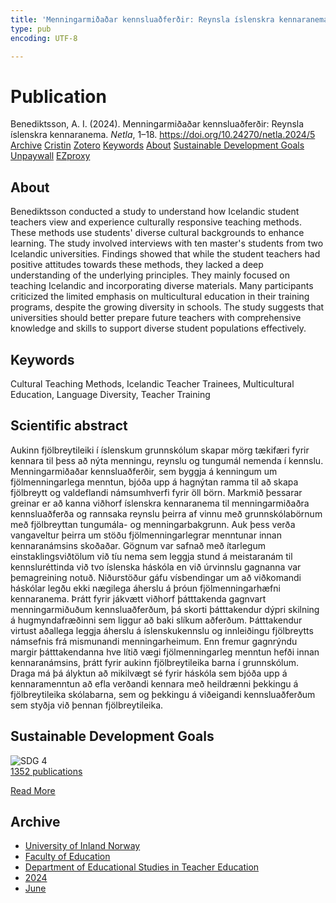 ```yaml
---
title: 'Menningarmiðaðar kennsluaðferðir: Reynsla íslenskra kennaranema'
type: pub
encoding: UTF-8

---
```

<h1>Publication</h1>
<article id="csl-bib-container-C8YXU5BX" class="csl-bib-container">
  <div class="csl-bib-body"> <div class="csl-entry">Benediktsson, A. I. (2024). Menningarmiðaðar kennsluaðferðir: Reynsla íslenskra kennaranema. <i>Netla</i>, 1–18. <a href="https://doi.org/10.24270/netla.2024/5">https://doi.org/10.24270/netla.2024/5</a></div> </div>
  <div class="csl-bib-buttons">
    <a href="#taxonomy-article-C8YXU5BX" alt="archive" class="csl-bib-button">Archive</a>
    <a href="https://app.cristin.no/results/show.jsf?id=2274169" alt="Cristin" class="csl-bib-button">Cristin</a>
    <a href="http://zotero.org/groups/5881554/items/C8YXU5BX" alt="Zotero" class="csl-bib-button">Zotero</a>
    <a href="#keywords-article-C8YXU5BX" alt="keywords" class="csl-bib-button">Keywords</a>
    <a href="#about-article-C8YXU5BX" alt="about_pub" class="csl-bib-button">About</a>
    <a href="#sdg-article-C8YXU5BX" alt="sdg" class="csl-bib-button">Sustainable Development Goals</a>
    <a href="https://doi.org/10.24270/netla.2024/5" alt="Unpaywall" class="csl-bib-button">Unpaywall</a>
    <a href="https://doi.org/10.24270/netla.2024/5" alt="EZproxy" class="csl-bib-button">EZproxy</a>
  </div>
  <div id="csl-bib-meta-container-C8YXU5BX"></div>
</article>
<div id="csl-bib-meta-C8YXU5BX" class="csl-bib-meta">
  <article id="about-article-C8YXU5BX" class="about_pub-article">
    <h1>About</h1>
    Benediktsson conducted a study to understand how Icelandic student teachers view and experience culturally responsive teaching methods. These methods use students' diverse cultural backgrounds to enhance learning. The study involved interviews with ten master's students from two Icelandic universities. Findings showed that while the student teachers had positive attitudes towards these methods, they lacked a deep understanding of the underlying principles. They mainly focused on teaching Icelandic and incorporating diverse materials. Many participants criticized the limited emphasis on multicultural education in their training programs, despite the growing diversity in schools. The study suggests that universities should better prepare future teachers with comprehensive knowledge and skills to support diverse student populations effectively.
  </article>
  <article id="keywords-article-C8YXU5BX" class="keywords-article">
    <h1>Keywords</h1>
    Cultural Teaching Methods, Icelandic Teacher Trainees, Multicultural Education, Language Diversity, Teacher Training
  </article>
  <article id="abstract-article-C8YXU5BX" class="abstract-article">
    <h1>Scientific abstract</h1>
    Aukinn fjölbreytileiki í íslenskum grunnskólum skapar mörg tækifæri fyrir kennara til þess að nýta menningu, reynslu og tungumál nemenda í kennslu. Menningarmiðaðar kennsluaðferðir, sem byggja á kenningum um fjölmenningarlega menntun, bjóða upp á hagnýtan ramma til að skapa fjölbreytt og valdeflandi námsumhverfi fyrir öll börn. Markmið þessarar greinar er að kanna viðhorf íslenskra kennaranema til menningarmiðaðra kennsluaðferða og rannsaka reynslu þeirra af vinnu með grunnskólabörnum með fjölbreyttan tungumála- og menningarbakgrunn. Auk þess verða vangaveltur þeirra um stöðu fjölmenningarlegrar menntunar innan kennaranámsins skoðaðar. Gögnum var safnað með ítarlegum einstaklingsviðtölum við tíu nema sem leggja stund á meistaranám til kennsluréttinda við tvo íslenska háskóla en við úrvinnslu gagnanna var þemagreining notuð. Niðurstöður gáfu vísbendingar um að viðkomandi háskólar legðu ekki nægilega áherslu á þróun fjölmenningarhæfni kennaranema. Þrátt fyrir jákvætt viðhorf þátttakenda gagnvart menningarmiðuðum kennsluaðferðum, þá skorti þátttakendur dýpri skilning á hugmyndafræðinni sem liggur að baki slíkum aðferðum. Þátttakendur virtust aðallega leggja áherslu á íslenskukennslu og innleiðingu fjölbreytts námsefnis frá mismunandi menningarheimum. Enn fremur gagnrýndu margir þátttakendanna hve lítið vægi fjölmenningarleg menntun hefði innan kennaranámsins, þrátt fyrir aukinn fjölbreytileika barna í grunnskólum. Draga má þá ályktun að mikilvægt sé fyrir háskóla sem bjóða upp á kennaramenntun að efla verðandi kennara með heildrænni þekkingu á fjölbreytileika skólabarna, sem og þekkingu á viðeigandi kennsluaðferðum sem styðja við þennan fjölbreytileika.
  </article>
  <article id="sdg-article-C8YXU5BX" class="sdg-article">
    <h1>Sustainable Development Goals</h1>
    <div class="sdg-container"><div id="sdg4" class="sdg">
        <img src="{{< params subfolder >}}images/sdg/sdg04_en.png" class="image" alt="SDG 4">
        <div class="sdg-overlay">
          <a href="/en/archive/?key=?sdg=4#archive" class="sdg-publication-count"><span>1352</span> publications</a>
          <p><a href="https://sdgs.un.org/goals/goal4" class="sdg-read-more">Read More</a></p>
        </div>
      </div></div>
  </article>
  <article id="taxonomy-article-C8YXU5BX" class="taxonomy-article">
    <h1>Archive</h1>
    <ul>
      <li>
        <a href="/en/archive/?key=3DCRN523">University of Inland Norway</a>
      </li>
      <li>
        <a href="/en/archive/?key=WYNZA47F">Faculty of Education</a>
      </li>
      <li>
        <a href="/en/archive/?key=BKPR6TE7">Department of Educational Studies in Teacher Education</a>
      </li>
      <li>
        <a href="/en/archive/?key=FKHNMZNC">2024</a>
      </li>
      <li>
        <a href="/en/archive/?key=DRMQSRBC">June</a>
      </li>
    </ul>
  </article>
</div>
